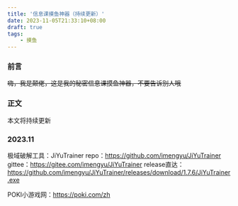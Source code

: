 ```yaml
---
title: '信息课摸鱼神器（持续更新）'
date: 2023-11-05T21:33:10+08:00
draft: true
tags:
    - 摸鱼
---
```

### 前言
~~嗨，我是颠佬，这是我的秘密信息课摸鱼神器，不要告诉别人哦~~


<!--more-->
### 正文
本文将持续更新

### 2023.11
极域破解工具：JiYuTrainer
repo：https://github.com/imengyu/JiYuTrainer
gittee：https://gitee.com/imengyu/JiYuTrainer
release直达：https://github.com/imengyu/JiYuTrainer/releases/download/1.7.6/JiYuTrainer.exe

POKI小游戏网：https://poki.com/zh